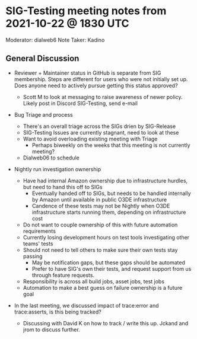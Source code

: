 # SIG-Testing meeting notes from 2021-10-22 @ 1830 UTC

Moderator: dialweb6
Note Taker: Kadino

## General Discussion

* Reviewer + Maintainer status in GitHub is separate from SIG membership. Steps are different for users who were not initially set up. Does anyone need to actively pursue getting this status approved?
  * Scott M to look at messaging to raise awareness of newer policy. Likely post in Discord SIG-Testing, send e-mail

* Bug Triage and process
  * There's an overall triage across the SIGs drien by SIG-Release
  * SIG-Testing Issues are currently stagnant, need to look at these
  * Want to avoid overloading existing meeting with Triage
    * Perhaps biweekly on the weeks that this meeting is not currently meeting?
  * Dialweb06 to schedule

* Nightly run investigation ownership
  * Have had internal Amazon ownership due to infrastructure hurdles, but need to hand this off to SIGs
    * Eventually handed off to SIGs, but needs to be handled internally by Amazon until available in public O3DE infrastructure
    * Candence of these tests may not be Nightly when O3DE infrastructure starts running them, depending on infrastructure cost
  * Do not want to couple ownership of this with future automation requirements
  * Currently losing development hours on test tools investigating other teams' tests
  * Should not need to tell others to make sure their own tests stay passing
    * May be notification gaps, but these gaps should be automated
    * Prefer to have SIG's own their tests, and request support from us through feature requests.
  * Responsibility is across all build jobs, asset jobs, test jobs
  * Automation to make a best guess on failure ownership is a future goal

* In the last meeting, we discussed impact of trace:error and trace:asserts, is this being tracked?
  * Discussing with David K on how to track / write this up. Jckand and jrom to discuss further.
